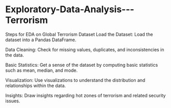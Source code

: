 # Exploratory-Data-Analysis---Terrorism
Steps for EDA on Global Terrorism Dataset
Load the Dataset:
Load the dataset into a Pandas DataFrame.

Data Cleaning:
Check for missing values, duplicates, and inconsistencies in the data.

Basic Statistics:
Get a sense of the dataset by computing basic statistics such as mean, median, and mode.

Visualization:
Use visualizations to understand the distribution and relationships within the data.

Insights:
Draw insights regarding hot zones of terrorism and related security issues.
